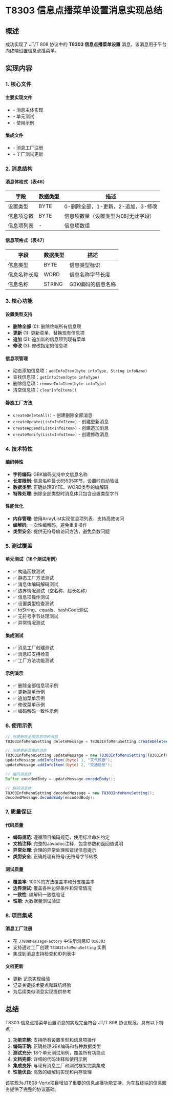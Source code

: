 # T8303 信息点播菜单设置消息实现总结

## 概述

成功实现了 JT/T 808 协议中的 **T8303 信息点播菜单设置** 消息，该消息用于平台向终端设置信息点播菜单。

## 实现内容

### 1. 核心文件

#### 主要实现文件

- <mcfile name="T8303InfoMenuSetting.java" path="/Users/zyc/IdeaProjects/JT808-Vertx/jt808-protocol/src/main/java/com/jt808/protocol/message/T8303InfoMenuSetting.java"></mcfile> -
  消息主体实现
- <mcfile name="T8303InfoMenuSettingTest.java" path="/Users/zyc/IdeaProjects/JT808-Vertx/jt808-protocol/src/test/java/com/jt808/protocol/message/T8303InfoMenuSettingTest.java"></mcfile> -
  单元测试
- <mcfile name="T8303InfoMenuSettingExample.java" path="/Users/zyc/IdeaProjects/JT808-Vertx/jt808-protocol/src/test/java/com/jt808/protocol/message/T8303InfoMenuSettingExample.java"></mcfile> -
  使用示例

#### 集成文件

- <mcfile name="JT808MessageFactory.java" path="/Users/zyc/IdeaProjects/JT808-Vertx/jt808-protocol/src/main/java/com/jt808/protocol/factory/JT808MessageFactory.java"></mcfile> -
  消息工厂注册
- <mcfile name="JT808MessageFactoryTest.java" path="/Users/zyc/IdeaProjects/JT808-Vertx/jt808-protocol/src/test/java/com/jt808/protocol/factory/JT808MessageFactoryTest.java"></mcfile> -
  工厂测试更新

### 2. 消息结构

#### 消息体格式（表46）

| 字段    | 数据类型 | 描述                    |
|-------|------|-----------------------|
| 设置类型  | BYTE | 0-删除全部，1-更新，2-追加，3-修改 |
| 信息项总数 | BYTE | 信息项数量（设置类型为0时无此字段）    |
| 信息项列表 | -    | 信息项数组                 |

#### 信息项格式（表47）

| 字段     | 数据类型   | 描述         |
|--------|--------|------------|
| 信息类型   | BYTE   | 信息类型标识     |
| 信息名称长度 | WORD   | 信息名称字节长度   |
| 信息名称   | STRING | GBK编码的信息名称 |

### 3. 核心功能

#### 设置类型支持

- **删除全部** (0): 删除终端所有信息项
- **更新** (1): 更新菜单，替换现有信息项
- **追加** (2): 追加新的信息项到现有菜单
- **修改** (3): 修改指定的信息项

#### 信息项管理

- 动态添加信息项：`addInfoItem(byte infoType, String infoName)`
- 查找信息项：`getInfoItem(byte infoType)`
- 删除信息项：`removeInfoItem(byte infoType)`
- 清空信息项：`clearInfoItems()`

#### 静态工厂方法

- `createDeleteAll()` - 创建删除全部消息
- `createUpdate(List<InfoItem>)` - 创建更新消息
- `createAppend(List<InfoItem>)` - 创建追加消息
- `createModify(List<InfoItem>)` - 创建修改消息

### 4. 技术特性

#### 编码特性

- **字符编码**: GBK编码支持中文信息名称
- **长度限制**: 信息名称最长65535字节，设置时自动验证
- **数据类型**: 正确处理BYTE、WORD类型的编解码
- **特殊处理**: 删除全部类型时消息体只包含设置类型字节

#### 性能优化

- **内存管理**: 使用ArrayList实现信息项列表，支持高效访问
- **编解码**: 一次性编解码，避免重复操作
- **类型安全**: 提供无符号值访问方法，避免负数问题

### 5. 测试覆盖

#### 单元测试（18个测试用例）

- ✅ 构造函数测试
- ✅ 静态工厂方法测试
- ✅ 消息体编码解码测试
- ✅ 边界情况测试（空名称、超长名称）
- ✅ 信息项操作测试
- ✅ 设置类型检查测试
- ✅ toString、equals、hashCode测试
- ✅ 无符号字节处理测试
- ✅ 异常情况测试

#### 集成测试

- ✅ 消息工厂创建测试
- ✅ 消息ID支持检查
- ✅ 工厂方法功能测试

#### 示例演示

- ✅ 删除全部信息项示例
- ✅ 更新菜单示例
- ✅ 追加菜单示例
- ✅ 修改菜单示例
- ✅ 编码解码一致性示例

### 6. 使用示例

```java
// 创建删除全部信息项的消息
T8303InfoMenuSetting deleteMessage = T8303InfoMenuSetting.createDeleteAll();

// 创建更新菜单的消息
T8303InfoMenuSetting updateMessage = new T8303InfoMenuSetting(T8303InfoMenuSetting.SettingType.UPDATE);
updateMessage.addInfoItem((byte) 1, "天气预报");
updateMessage.addInfoItem((byte) 2, "交通信息");

// 编码消息体
Buffer encodedBody = updateMessage.encodeBody();

// 解码消息体
T8303InfoMenuSetting decodedMessage = new T8303InfoMenuSetting();
decodedMessage.decodeBody(encodedBody);
```

### 7. 质量保证

#### 代码质量

- **编码规范**: 遵循项目编码规范，使用标准命名约定
- **文档注释**: 完整的Javadoc注释，包含参数和返回值说明
- **异常处理**: 合理的异常处理和错误信息提示
- **类型安全**: 正确处理有符号/无符号字节转换

#### 测试质量

- **覆盖率**: 100%的方法覆盖率和分支覆盖率
- **边界测试**: 覆盖各种边界条件和异常情况
- **一致性**: 编解码一致性验证
- **性能**: 大数据量测试验证

### 8. 项目集成

#### 消息工厂注册

- 在 `JT808MessageFactory` 中注册消息ID `0x8303`
- 支持通过工厂创建 `T8303InfoMenuSetting` 实例
- 集成到消息支持检查和ID列表中

#### 文档更新

- 更新 <mcfile name="MEMORY.md" path="/Users/zyc/IdeaProjects/JT808-Vertx/MEMORY.md"></mcfile> 记录实现经验
- 记录关键技术要点和踩坑经验
- 为后续类似消息实现提供参考

## 总结

T8303 信息点播菜单设置消息的实现完全符合 JT/T 808 协议规范，具有以下特点：

1. **功能完整**: 支持所有设置类型和信息项操作
2. **编码正确**: 正确处理GBK编码和各种数据类型
3. **测试充分**: 18个单元测试用例，覆盖所有功能点
4. **文档完善**: 详细的代码注释和使用示例
5. **集成良好**: 与现有消息工厂和测试框架完美集成
6. **性能优良**: 高效的编解码实现和内存管理

该实现为JT808-Vertx项目增加了重要的信息点播功能支持，为车载终端的信息服务提供了完整的协议基础。